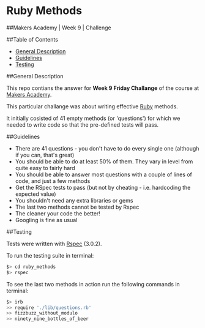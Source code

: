 
# Ruby Methods

##Makers Academy | Week 9 | Challenge


##Table of Contents

* [General Description](#general-description)
* [Guidelines](#guidelines)
* [Testing](#testing)


##General Description

This repo contians the answer for __Week 9 Friday Challange__ of the course 
at [Makers Academy](http://www.makersacademy.com/).

This particular challange was about writing effective [Ruby](https://www.ruby-lang.org/en/) 
methods.

It initially cosisted of 41 empty methods (or 'questions') for which we needed to write code 
so that the pre-defined tests will pass. 


##Guidelines

* There are 41 questions - you don't have to do every single one 
  (although if you can, that's great) 
* You should be able to do at least 50% of them. They vary in level from quite easy to 
  fairly hard
* You should be able to answer most questions with a couple of lines of code, 
  and just a few methods
* Get the RSpec tests to pass (but not by cheating - i.e. hardcoding the expected value)
* You shouldn't need any extra libraries or gems
* The last two methods cannot be tested by Rspec
* The cleaner your code the better!
* Googling is fine as usual


##Testing

Tests were written with [Rspec](http://rspec.info/) (3.0.2).

To run the testing suite in terminal: 

```bash
$> cd ruby_methods
$> rspec
```

To see the last two methods in action run the following commands in terminal:

```bash
$> irb
>> require './lib/questions.rb'
>> fizzbuzz_without_modulo
>> ninety_nine_bottles_of_beer
```


